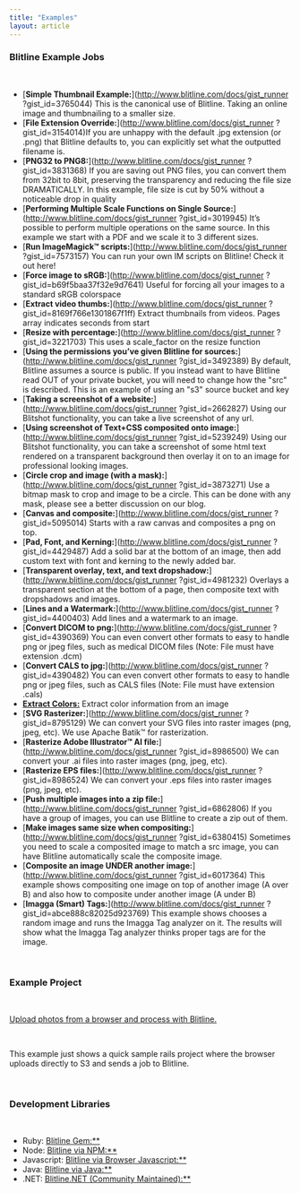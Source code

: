 ```yaml
---
title: "Examples"
layout: article
---
```


### Blitline Example Jobs

<br/>

- [**Simple Thumbnail Example:**](http://www.blitline.com/docs/gist_runner
?gist_id=3765044)	This is the canonical use of Blitline. Taking an online image and thumbnailing to a smaller size.
- [**File Extension Override:**](http://www.blitline.com/docs/gist_runner
?gist_id=3154014)If you are unhappy with the default .jpg extension (or .png) that Blitline defaults to, you can explicitly set what the outputted filename is.
- [**PNG32 to PNG8:**](http://www.blitline.com/docs/gist_runner
?gist_id=3831368)	If you are saving out PNG files, you can convert them from 32bit to 8bit, preserving the transparency and reducing the file size DRAMATICALLY. In this example, file size is cut by 50% without a noticeable drop in quality
- [**Performing Multiple Scale Functions on Single Source:**](http://www.blitline.com/docs/gist_runner
?gist_id=3019945)	It’s possible to perform multiple operations on the same source. In this example we start with a PDF and we scale it to 3 different sizes.
- [**Run ImageMagick™ scripts:**](http://www.blitline.com/docs/gist_runner
?gist_id=7573157)	You can run your own IM scripts on Blitline! Check it out here!
- [**Force image to sRGB:**](http://www.blitline.com/docs/gist_runner
?gist_id=b69f5baa37f32e9d7641)	Useful for forcing all your images to a standard sRGB colorspace
- [**Extract video thumbs:**](http://www.blitline.com/docs/gist_runner
?gist_id=8169f766e1301867f1ff)	Extract thumbnails from videos. Pages array indicates seconds from start
- [**Resize with percentage:**](http://www.blitline.com/docs/gist_runner
?gist_id=3221703)	This uses a scale_factor on the resize function
- [**Using the permissions you’ve given Blitline for sources:**](http://www.blitline.com/docs/gist_runner
?gist_id=3492389)	By default, Blitline assumes a source is public. If you instead want to have Blitline read OUT of your private bucket, you will need to change how the "src" is described. This is an example of using an "s3" source bucket and key
- [**Taking a screenshot of a website:**](http://www.blitline.com/docs/gist_runner
?gist_id=2662827)	Using our Blitshot functionality, you can take a live screenshot of any url.
- [**Using screenshot of Text+CSS composited onto image:**](http://www.blitline.com/docs/gist_runner
?gist_id=5239249)	Using our Blitshot functionality, you can take a screenshot of some html text rendered on a transparent background then overlay it on to an image for professional looking images.
- [**Circle crop and image (with a mask):**](http://www.blitline.com/docs/gist_runner
?gist_id=3873271)	Use a bitmap mask to crop and image to be a circle. This can be done with any mask, please see a better discussion on our blog.
- [**Canvas and composite:**](http://www.blitline.com/docs/gist_runner
?gist_id=5095014)	Starts with a raw canvas and composites a png on top.
- [**Pad, Font, and Kerning:**](http://www.blitline.com/docs/gist_runner
?gist_id=4429487)	Add a solid bar at the bottom of an image, then add custom text with font and kerning to the newly added bar.
- [**Transparent overlay, text, and text dropshadow:**](http://www.blitline.com/docs/gist_runner
?gist_id=4981232)	Overlays a transparent section at the bottom of a page, then composite text with dropshadows and images.
- [**Lines and a Watermark:**](http://www.blitline.com/docs/gist_runner
?gist_id=4400403)	Add lines and a watermark to an image.
- [**Convert DICOM to png:**](http://www.blitline.com/docs/gist_runner
?gist_id=4390369)	You can even convert other formats to easy to handle png or jpeg files, such as medical DICOM files (Note: File must have extension .dcm)
- [**Convert CALS to jpg:**](http://www.blitline.com/docs/gist_runner
?gist_id=4390482)	You can even convert other formats to easy to handle png or jpeg files, such as CALS files (Note: File must have extension .cals)
- [**Extract Colors:**](http://www.blitline.com/docs/gist_runner?gist_id=ef6e757f5877d006d222) Extract color information from an image
- [**SVG Rasterizer:**](http://www.blitline.com/docs/gist_runner
?gist_id=8795129)	We can convert your SVG files into raster images (png, jpeg, etc). We use Apache Batik™ for rasterization.
- [**Rasterize Adobe Illustrator™ AI file:**](http://www.blitline.com/docs/gist_runner
?gist_id=8986500)	We can convert your .ai files into raster images (png, jpeg, etc).
- [**Rasterize EPS files:**](http://www.blitline.com/docs/gist_runner
?gist_id=8986524)	We can convert your .eps files into raster images (png, jpeg, etc).
- [**Push multiple images into a zip file:**](http://www.blitline.com/docs/gist_runner
?gist_id=6862806)	If you have a group of images, you can use Blitline to create a zip out of them.
- [**Make images same size when compositing:**](http://www.blitline.com/docs/gist_runner
?gist_id=6380415)	Sometimes you need to scale a composited image to match a src image, you can have Blitline automatically scale the composite image.
- [**Composite an image UNDER another image:**](http://www.blitline.com/docs/gist_runner
?gist_id=6017364)	This example shows compositing one image on top of another image (A over B) and also how to composite under another image (A under B)
- [**Imagga (Smart) Tags:**](http://www.blitline.com/docs/gist_runner
?gist_id=abce888c82025d923769)	This example shows chooses a random image and runs the Imagga Tag analyzer on it. The results will show what the Imagga Tag analyzer thinks proper tags are for the image.
 
<br/>

### Example Project

<br/>

[Upload photos from a browser and process with Blitline.
](https://github.com/blitline-dev/blitquick)

<br/>

This example just shows a quick sample rails project where the browser uploads directly to S3 and sends a job to Blitline. 

<br/>

### Development Libraries

<br/>

- Ruby: [Blitline Gem:**](https://github.com/blitline-dev/blitline)
- Node: [Blitline via NPM:**](https://github.com/blitline-dev/simple_blitline_node)
- Javascript: [Blitline via Browser Javascript:**](https://github.com/blitline-dev/simple_blitline_node)
- Java: [Blitline via Java:**](https://github.com/chrylis/blitline-java-client)
- .NET: [Blitline.NET  (Community Maintained):**](https://github.com/chrylis/blitline-java-client)
